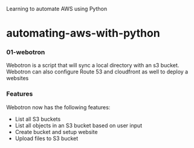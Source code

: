 Learning to automate AWS using Python
# automating-aws-with-python

### 01-webotron
Webotron is a script that will sync a local directory with an s3 bucket.
Webotron can also configure Route 53 and cloudfront as well to deploy a websites

### Features
Webotron now has the following features:
- List all S3 buckets
- List all objects in an S3 bucket based on user input
- Create bucket and setup website
- Upload files to S3 bucket
